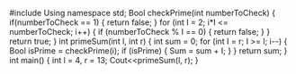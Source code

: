
#include <iostream>
Using namespace std;
Bool checkPrime(int numberToCheck)
{
if(numberToCheck == 1) {
return false;
}
for (int I = 2; i*I <= numberToCheck; i++) {
if (numberToCheck % I == 0) {
return false;
}
}
return true;
}
int primeSum(int l, int r)
{
int sum = 0;
for (int I = r; I >= l; i--) {
Bool isPrime = checkPrime(i);
if (isPrime) {
Sum = sum + I;
}
}
return sum;
}
int main()
{
int l = 4, r = 13;
Cout<<primeSum(l, r);
}
